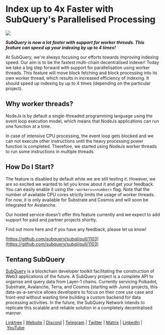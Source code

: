 # Index up to 4x Faster with SubQuery's Parallelised Processing

![](https://miro.medium.com/max/1400/0*mFfyYp2Ok-4HH9-b)

**_SubQuery is now a lot faster with support for worker threads. This feature can speed up your indexing by up to 4 times!_**

At SubQuery, we're always focusing our efforts towards improving indexing speed. Our aim is to be the fastest multi-chain decentralised indexer! Today we take a big step forward with support for parallelisation using worker threads. This feature will move block fetching and block processing into its own worker thread, which results in increased efficiency of indexing. It should speed up indexing by up to 4 times (depending on the particular project).

## Why worker threads?

NodeJs is by default a single-threaded programming language using the event loop execution model, which means that NodeJs applications can run one function at a time.

In case of intensive CPU processing, the event loop gets blocked and we can not execute other instructions until the heavy processing power function is completed. Therefore, we started using NodeJs worker threads to run some instructions in multiple threads.

## How Do I Start?

The feature is disabled by default while we are still testing it. However, we are so excited we wanted to let you know about it and get your feedback. You can easily enable it using the `-workers=<number>` flag. Note that the number of available CPU cores strictly limits the usage of worker threads. For now, it is only available for Substrate and Cosmos and will soon be integrated for Avalanche.

Our hosted service doesn't offer this feature currently and we expect to add support for paid and partner projects shortly.

Find out more here and if you have any feedback, please let us know!

[https://github.com/subquery/subql/pull/1103](https://github.com/subquery/subql/pull/1103)

## Tentang SubQuery

[SubQuery](https://subquery.network/) is a blockchain developer toolkit facilitating the construction of Web3 applications of the future. A SubQuery project is a complete API to organise and query data from Layer-1 chains. Currently servicing Polkadot, Substrate, Avalanche, Terra, and Cosmos (starting with Juno) projects, this data-as-a-service allows developers to focus on their core use case and front-end without wasting time building a custom backend for data processing activities. In the future, the SubQuery Network intends to replicate this scalable and reliable solution in a completely decentralised manner.

​​[Linktree](https://linktr.ee/subquerynetwork) | [Website](https://subquery.network/) | [Discord](https://discord.com/invite/78zg8aBSMG) | [Telegram](https://t.me/subquerynetwork) | [Twitter](https://twitter.com/subquerynetwork) | [Matrix](https://matrix.to/#/#subquery:matrix.org) | [LinkedIn](https://www.linkedin.com/company/subquery) | [YouTube](https://www.youtube.com/channel/UCi1a6NUUjegcLHDFLr7CqLw)
